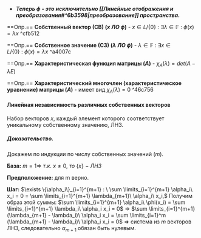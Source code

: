 
- ***Теперь $\phi$ - это исключительно [[Линейные отображения и преобразования#^6b3598|преобразование]] пространства.***

==Опр.== **Собственный вектор (СВ) ($x\ ЛО\ \phi$)** - $x \in L/\{0\}\ :\ \exists \lambda \in \mathbb{F}\ :\ \phi(x) = \lambda x$ ^cfb512

==Опр.== **Собственное значение (СЗ) ($\lambda\ ЛО\ \phi$)** - $\lambda \in \mathbb{F}\ :\ \exists x \in L/\{0\}\ :\ \phi(x) = \lambda x$ ^a4007c

==Опр.== **Характеристическая функция матрицы ($A$)** - $\chi_A(\lambda) = det(A - \lambda E)$

==Опр.== **Характеристический многочлен (характеристическое уравнение) матрицы ($A$)** - имеет вид $\chi_A(\lambda) = 0$ ^46c756

#### Линейная независимость различных собственных векторов

Набор векторов $x$, каждый элемент которого соответствует уникальному собственному значению, ЛНЗ.

##### Доказательство.

Докажем по индукции по числу собственных значений ($m$).

**База:** $m = 1 \Rightarrow\ т.к.\ x \neq 0,\ то\ \{x\}\ -\ ЛНЗ$

**Предположение:** для m верно.

**Шаг:** $\exists \{\alpha_i\}_{i=1}^{m+1} : \ \sum \limits_{i=1}^{m+1} \alpha_i\ x_i = 0 = \sum \limits_{i=1}^{m+1} \lambda_{m+1}\ \alpha_i\ x_i,$ Получим образ этой суммы: $\sum \limits_{i=1}^{m+1} \alpha_i\ \phi(x_i) = \sum \limits_{i=1}^{m+1} \lambda_i\ \alpha_i x_i = 0$ $\Rightarrow$ $\sum \limits_{i=1}^{m+1} (\lambda_{m+1} - \lambda_i)\ \alpha_i x_i = \sum \limits_{i=1}^m (\lambda_{m+1} - \lambda_i)\ \alpha_i x_i = 0$ $\Rightarrow$ система из $m$ векторов ЛНЗ, следовательно $\alpha_{m+1}$ обязан быть нулевым.
